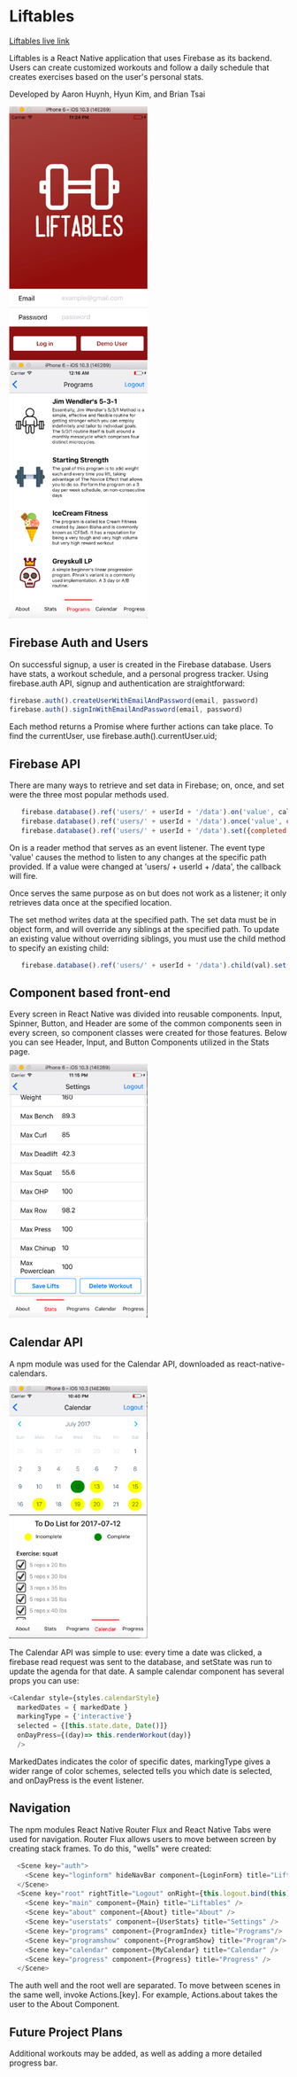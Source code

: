 # Liftables

[Liftables live link](https://play.google.com/store/apps/details?id=com.liftables)

Liftables is a React Native application that uses Firebase as its backend. Users can create customized workouts and follow a daily schedule that creates exercises based on the user's personal stats.

Developed by Aaron Huynh, Hyun Kim, and Brian Tsai

<!-- ![image of Sample Schedule](/docs/photos/homepage.png) -->
<img src="/docs/photos/homepage.png" alt="homepage" width="250"/>&nbsp;&nbsp;&nbsp;
<img src="/docs/photos/workouts.png" alt="workouts" width="250"/>

## Firebase Auth and Users

On successful signup, a user is created in the Firebase database. Users have stats, a workout schedule, and a personal progress tracker. Using firebase.auth API, signup and authentication are straightforward:

```javascript
firebase.auth().createUserWithEmailAndPassword(email, password)
firebase.auth().signInWithEmailAndPassword(email, password)
```

Each method returns a Promise where further actions can take place. To find the currentUser, use firebase.auth().currentUser.uid;


## Firebase API

There are many ways to retrieve and set data in Firebase; on,
once, and set were the three most popular methods used.

```javascript
   firebase.database().ref('users/' + userId + '/data').on('value', callback)
   firebase.database().ref('users/' + userId + '/data').once('value', callback)
   firebase.database().ref('users/' + userId + '/data').set({completed: 5})
```

On is a reader method that serves as an event listener. The event type 'value' causes the method to listen to any changes at the specific path provided. If a value were changed at 'users/ + userId + /data', the callback will fire.


Once serves the same purpose as on but does not work as a listener; it only retrieves data once at the specified location.

The set method writes data at the specified path. The set data must be in object form, and will override any siblings at the specified path. To update an existing value without overriding siblings, you must use the child method to specify
an existing child:

```javascript
   firebase.database().ref('users/' + userId + '/data').child(val).set(newValue);
```

## Component based front-end

Every screen in React Native was divided into reusable components. Input, Spinner, Button, and Header are some of the common components seen in every screen, so component classes were created for those features. Below you can see Header, Input, and Button Components utilized in the Stats page.


<img src="/docs/photos/components.png" alt="components" width= "250"/>

## Calendar API

A npm module was used for the Calendar API, downloaded as react-native-calendars.

<img src="/docs/photos/calendar.png" alt="calendar" width= "250"/>

The Calendar API was simple to use: every time a date was clicked, a firebase read request was sent to the database,
and setState was run to update the agenda for that date.
A sample calendar component has several props you can use:

```javascript
<Calendar style={styles.calendarStyle}
  markedDates = { markedDate }
  markingType = {'interactive'}
  selected = {[this.state.date, Date()]}
  onDayPress={(day)=> this.renderWorkout(day)}
  />
```

MarkedDates indicates the color of specific dates, markingType gives a wider range of color schemes, selected tells you which date is selected, and onDayPress is the event listener.


## Navigation

The npm modules React Native Router Flux and React Native Tabs were used
for navigation. Router Flux allows users to move between screen
by creating stack frames. To do this, "wells" were created:

```javascript
  <Scene key="auth">
    <Scene key="loginform" hideNavBar component={LoginForm} title="Liftables" initial={true} />
  </Scene>
  <Scene key="root" rightTitle="Logout" onRight={this.logout.bind(this)}>
    <Scene key="main" component={Main} title="Liftables" />
    <Scene key="about" component={About} title="About" />
    <Scene key="userstats" component={UserStats} title="Settings" />
    <Scene key="programs" component={ProgramIndex} title="Programs"/>
    <Scene key="programshow" component={ProgramShow} title="Program"/>
    <Scene key="calendar" component={MyCalendar} title="Calendar" />
    <Scene key="progress" component={Progress} title="Progress" />
  </Scene>
```

The auth well and the root well are separated. To move between scenes in the same well, invoke Actions.[key]. For example, Actions.about takes the user to the About Component.


## Future Project Plans

Additional workouts may be added, as well as adding a more detailed progress bar.
